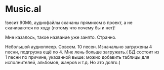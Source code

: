 # Music.al
!весит 90Мб, аудиофайлы скачаны прямиком в проект, а не скачиваются по ходу (потому что почему бы и нет)!

Мне казалось, такое название уже занято. Странно.

Небольшой аудиоплеер.
Совсем.
10 песен. Изначально загружены 4 песни, подгрузка ещё по 4.
Мне лень больше загружать.(
БД состоит из 1 песни по причине, указанной выше: можно добавить таблицы для исполнителей, альбомов, жанров и т.д. Но это долго.(
